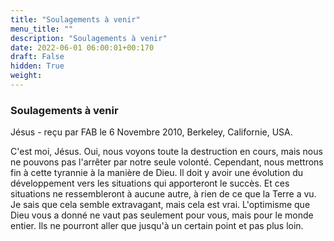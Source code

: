 ```yaml
---
title: "Soulagements à venir"
menu_title: ""
description: "Soulagements à venir"
date: 2022-06-01 06:00:01+00:170
draft: False
hidden: True
weight:
---
```

### Soulagements à venir

Jésus - reçu par FAB le 6 Novembre 2010, Berkeley, Californie, USA.

C'est moi, Jésus.
Oui, nous voyons toute la destruction en cours, mais nous ne pouvons pas l'arrêter par notre seule volonté. Cependant, nous mettrons fin à cette tyrannie à la manière de Dieu. Il doit y avoir une évolution du développement vers les situations qui apporteront le succès. Et ces situations ne ressembleront à aucune autre, à rien de ce que la Terre a vu. Je sais que cela semble extravagant, mais cela est vrai.
L'optimisme que Dieu vous a donné ne vaut pas seulement pour vous, mais pour le monde entier. Ils ne pourront aller que jusqu'à un certain point et pas plus loin.
